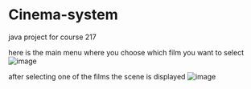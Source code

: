 # Cinema-system
java project for course 217

here is the main menu where you choose which film you want to select
![image](https://github.com/Zeinboulo/Cinema-system/assets/134293067/d2f953c8-1263-48a0-a95e-07ee2f42b2e6)

after selecting one of the films the scene is displayed
![image](https://github.com/Zeinboulo/Cinema-system/assets/134293067/dbf75d17-5dc1-4af1-bbfa-fd741ceab931)

